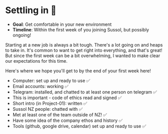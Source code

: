 # Settling in 🍵

* **Goal**: Get comfortable in your new environment 
* **Timeline**: Within the first week of you joining Sussol, but possibly ongoing! 

Starting at a new job is always a bit tough. There's a lot going on and heaps to take in. It's common to want to get right into everything, and that's great! But since the first week can be a bit overwhelming, I wanted to make clear our expectations for this time. 

Here's where we hope you'll get to by the end of your first week here!

* Computer: set up and ready to use ✅
* Email accounts: working ✅
* Telegram: installed, and chatted to at least one person on telegram ✅
* This is important - code of ethics read and signed ✅
* Short intro (in Project-01): written ✅
* Sussol NZ people: chatted with ✅
* Met at least one of the team outside of NZ! ✅
* Have some idea of the company ethos and history ✅
* Tools (github, google drive, calendar) set up and ready to use ✅